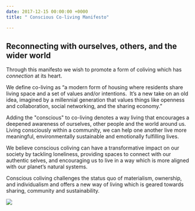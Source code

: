 ```yaml
---
date: 2017-12-15 00:00:00 +0000
title: " Conscious Co-living Manifesto"

---
```

## Reconnecting with ourselves, others, and the wider world

Through this manifesto we wish to promote a form of coliving which has _connection_ at its heart.

We define co-living as “a modern form of housing where residents share living space and a set of values and/or intentions.  It’s a new take on an old idea, imagined by a millennial generation that values things like openness and collaboration, social networking, and the sharing economy.”

Adding the "conscious" to co-living denotes a way living that encourages a deepened awareness of ourselves, other people and the world around us. Living consciously within a community, we can help one another live more meaningful, environmentally sustainable and emotionally fulfilling lives.

We believe conscious coliving can have a transformative impact on our society by tackling loneliness, providing spaces to connect with our authentic selves, and encouraging us to live in a way which is more aligned with our planet’s natural systems.

Conscious coliving challenges the status quo of materialism, ownership, and individualism and offers a new way of living which is geared towards sharing, community and sustainability.

<img src="/uploads/2018/06/29/Coliving Manifesto Diagram 6.jpg"><br/><br/>